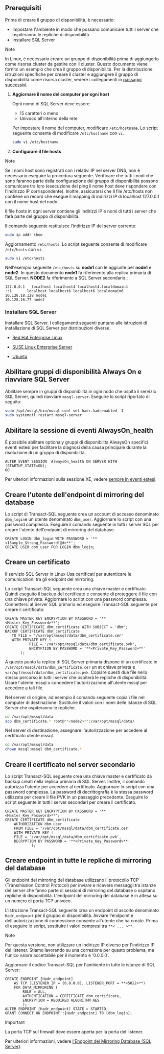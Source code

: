 ## <a name="prerequisites"></a>Prerequisiti

Prima di creare il gruppo di disponibilità, è necessario:

- Impostare l'ambiente in modo che possano comunicare tutti i server che ospiteranno le repliche di disponibilità
- Installare SQL Server

>[!NOTE]
>In Linux, è necessario creare un gruppo di disponibilità prima di aggiungerlo come risorsa cluster da gestire con il cluster. Questo documento viene fornito un esempio che crea il gruppo di disponibilità. Per la distribuzione istruzioni specifiche per creare il cluster e aggiungere il gruppo di disponibilità come risorsa cluster, vedere i collegamenti in [passaggi successivi](#next-steps).

1. **Aggiornare il nome del computer per ogni host**

   Ogni nome di SQL Server deve essere:
   
   - 15 caratteri o meno
   - Univoco all'interno della rete
   
   Per impostare il nome del computer, modificare `/etc/hostname`. Lo script seguente consente di modificare `/etc/hostname` con `vi`.

   ```bash
   sudo vi /etc/hostname
   ```

1. **Configurare il file hosts**

>[!NOTE]
>Se i nomi host sono registrati con i relativi IP nel server DNS, non è necessario eseguire la procedura seguente. Verificare che tutti i nodi che sono faranno parte della configurazione del gruppo di disponibilità possono comunicare tra loro (esecuzione del ping il nome host deve rispondere con l'indirizzo IP corrispondente). Inoltre, assicurarsi che il file /etc/hosts non contiene un record che esegue il mapping di indirizzi IP di localhost 127.0.0.1 con il nome host del nodo.


   Il file hosts in ogni server contiene gli indirizzi IP e nomi di tutti i server che farà parte del gruppo di disponibilità. 

   Il comando seguente restituisce l'indirizzo IP del server corrente:

   ```bash
   sudo ip addr show
   ```

   Aggiornamento `/etc/hosts`. Lo script seguente consente di modificare `/etc/hosts` con `vi`.

   ```bash
   sudo vi /etc/hosts
   ```

   Nell'esempio seguente `/etc/hosts` su **node1** con le aggiunte per **node1** e **node2**. In questo documento **node1** fa riferimento alla replica primaria di SQL Server. **NODE2** fa riferimento a SQL Server secondario.;


   ```
   127.0.0.1   localhost localhost4 localhost4.localdomain4
   ::1       localhost localhost6 localhost6.localdomain6
   10.128.18.128 node1
   10.128.16.77 node2
   ```

### <a name="install-sql-server"></a>Installare SQL Server

Installare SQL Server. I collegamenti seguenti puntano alle istruzioni di installazione di SQL Server per distribuzioni diverse. 

- [Red Hat Enterprise Linux](..\linux\sql-server-linux-setup-red-hat.md)

- [SUSE Linux Enterprise Server](..\linux\sql-server-linux-setup-suse-linux-enterprise-server.md)

- [Ubuntu](..\linux\sql-server-linux-setup-ubuntu.md)

## <a name="enable-always-on-availability-groups-and-restart-sqlserver"></a>Abilitare gruppi di disponibilità Always On e riavviare SQL Server

Abilitare sempre in gruppi di disponibilità in ogni nodo che ospita il servizio SQL Server, quindi riavviare `mssql-server`.  Eseguire lo script riportato di seguito:

```bash
sudo /opt/mssql/bin/mssql-conf set hadr.hadrenabled  1
sudo systemctl restart mssql-server
```

##    <a name="enable-alwaysonhealth-event-session"></a>Abilitare la sessione di eventi AlwaysOn_health 

È possibile abilitare optionaly gruppi di disponibilità AlwaysOn specifici eventi estesi per facilitare la diagnosi della causa principale durante la risoluzione di un gruppo di disponibilità.

```Transact-SQL
ALTER EVENT SESSION  AlwaysOn_health ON SERVER WITH (STARTUP_STATE=ON);
GO
```

Per ulteriori informazioni sulla sessione XE, vedere [sempre in eventi estesi](http://msdn.microsoft.com/library/dn135324.aspx).

## <a name="create-db-mirroring-endpoint-user"></a>Creare l'utente dell'endpoint di mirroring del database

Lo script di Transact-SQL seguente crea un account di accesso denominato `dbm_login`e un utente denominato `dbm_user`. Aggiornare lo script con una password complessa. Eseguire il comando seguente in tutti i server SQL per creare l'utente dell'endpoint di mirroring del database.

```Transact-SQL
CREATE LOGIN dbm_login WITH PASSWORD = '**<1Sample_Strong_Password!@#>**';
CREATE USER dbm_user FOR LOGIN dbm_login;
```

## <a name="create-a-certificate"></a>Creare un certificato

Il servizio SQL Server in Linux Usa certificati per autenticare le comunicazioni tra gli endpoint del mirroring. 

Lo script Transact-SQL seguente crea una chiave master e certificato. Quindi eseguito il backup del certificato e consente di proteggere il file con una chiave privata. Aggiornare lo script con una password complessa. Connettersi al Server SQL primario ed eseguire Transact-SQL seguente per creare il certificato:

```Transact-SQL
CREATE MASTER KEY ENCRYPTION BY PASSWORD = '**<Master_Key_Password>**';
CREATE CERTIFICATE dbm_certificate WITH SUBJECT = 'dbm';
BACKUP CERTIFICATE dbm_certificate
   TO FILE = '/var/opt/mssql/data/dbm_certificate.cer'
   WITH PRIVATE KEY (
           FILE = '/var/opt/mssql/data/dbm_certificate.pvk',
           ENCRYPTION BY PASSWORD = '**<Private_Key_Password>**'
       );
```

A questo punto la replica di SQL Server primaria dispone di un certificato in `/var/opt/mssql/data/dbm_certificate.cer` un at chiave privata e `var/opt/mssql/data/dbm_certificate.pvk`. Copiare questi due file nello stesso percorso in tutti i server che ospiterà le repliche di disponibilità. Usare l'utente mssql o concedere l'autorizzazione all'utente mssql per accedere a tali file. 

Nel server di origine, ad esempio il comando seguente copia i file nel computer di destinazione. Sostituire il  **<node2>**  valori con i nomi delle istanze di SQL Server che ospiteranno le repliche. 

```bash
cd /var/opt/mssql/data
scp dbm_certificate.* root@**<node2>**:/var/opt/mssql/data/
```

Nel server di destinazione, assegnare l'autorizzazione per accedere al certificato utente mssql.

```bash
cd /var/opt/mssql/data
chown mssql:mssql dbm_certificate.*
```

## <a name="create-the-certificate-on-secondary-servers"></a>Creare il certificato nel server secondario

Lo script Transact-SQL seguente crea una chiave master e certificato da backup creati nella replica primaria di SQL Server. Inoltre, il comando autorizza l'utente per accedere al certificato. Aggiornare lo script con una password complessa. La password di decrittografia è la stessa password utilizzata per creare il file PVK in un passaggio precedente. Eseguire lo script seguente in tutti i server secondari per creare il certificato.

```Transact-SQL
CREATE MASTER KEY ENCRYPTION BY PASSWORD = '**<Master_Key_Password>**';
CREATE CERTIFICATE dbm_certificate   
    AUTHORIZATION dbm_user
    FROM FILE = '/var/opt/mssql/data/dbm_certificate.cer'
    WITH PRIVATE KEY (
    FILE = '/var/opt/mssql/data/dbm_certificate.pvk',
    DECRYPTION BY PASSWORD = '**<Private_Key_Password>**'
            );
```

## <a name="create-the-database-mirroring-endpoints-on-all-replicas"></a>Creare endpoint in tutte le repliche di mirroring del database

Gli endpoint del mirroring del database utilizzano il protocollo TCP (Transmission Control Protocol) per inviare e ricevere messaggi tra istanze del server che fanno parte di sessioni di mirroring del database o ospitano repliche di disponibilità. L'endpoint del mirroring del database è in attesa su un numero di porta TCP univoco. 

L'istruzione Transact-SQL seguente crea un endpoint di ascolto denominato `Hadr_endpoint` per il gruppo di disponibilità. Avviare l'endpoint e dell'autorizzazione di connessione consente all'utente che ha creato. Prima di eseguire lo script, sostituire i valori compresi tra `**< ... >**`.


>[!NOTE]
>Per questa versione, non utilizzare un indirizzo IP diverso per l'indirizzo IP del listener. Stiamo lavorando su una correzione per questo problema, ma l'unico valore accettabile per il momento è '0.0.0.0'.

Aggiornare il codice Transact-SQL per l'ambiente in tutte le istanze di SQL Server: 

```Transact-SQL
CREATE ENDPOINT [Hadr_endpoint]
    AS TCP (LISTENER_IP = (0.0.0.0), LISTENER_PORT = **<5022>**)
    FOR DATA_MIRRORING (
        ROLE = ALL,
        AUTHENTICATION = CERTIFICATE dbm_certificate,
        ENCRYPTION = REQUIRED ALGORITHM AES
        );
ALTER ENDPOINT [Hadr_endpoint] STATE = STARTED;
GRANT CONNECT ON ENDPOINT::[Hadr_endpoint] TO [dbm_login];
```

>[!IMPORTANT]
>La porta TCP sul firewall deve essere aperta per la porta del listener.

Per ulteriori informazioni, vedere [l'Endpoint del Mirroring Database (SQL Server)](http://msdn.microsoft.com/library/ms179511.aspx).
